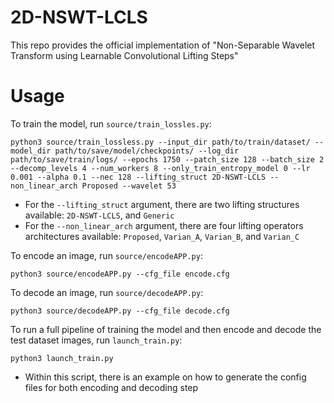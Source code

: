 # 2D-NSWT-LCLS
This repo provides the official implementation of "Non-Separable Wavelet Transform using Learnable Convolutional Lifting Steps"

# Usage

To train the model, run `source/train_lossles.py`:

```
python3 source/train_lossless.py --input_dir path/to/train/dataset/ --model_dir path/to/save/model/checkpoints/ --log_dir path/to/save/train/logs/ --epochs 1750 --patch_size 128 --batch_size 2 --decomp_levels 4 --num_workers 8 --only_train_entropy_model 0 --lr 0.001 --alpha 0.1 --nec 128 --lifting_struct 2D-NSWT-LCLS --non_linear_arch Proposed --wavelet 53
```
- For the `--lifting_struct` argument, there are two lifting structures available: `2D-NSWT-LCLS`, and `Generic`
- For the `--non_linear_arch` argument, there are four lifting operators architectures available: `Proposed`, `Varian_A`, `Varian_B`, and `Varian_C`

To encode an image, run `source/encodeAPP.py`:

```
python3 source/encodeAPP.py --cfg_file encode.cfg
```

To decode an image, run `source/decodeAPP.py`:

```
python3 source/decodeAPP.py --cfg_file decode.cfg
```

To run a full pipeline of training the model and then encode and decode the test dataset images, run `launch_train.py`:

```
python3 launch_train.py
```
- Within this script, there is an example on how to generate the config files for both encoding and decoding step

